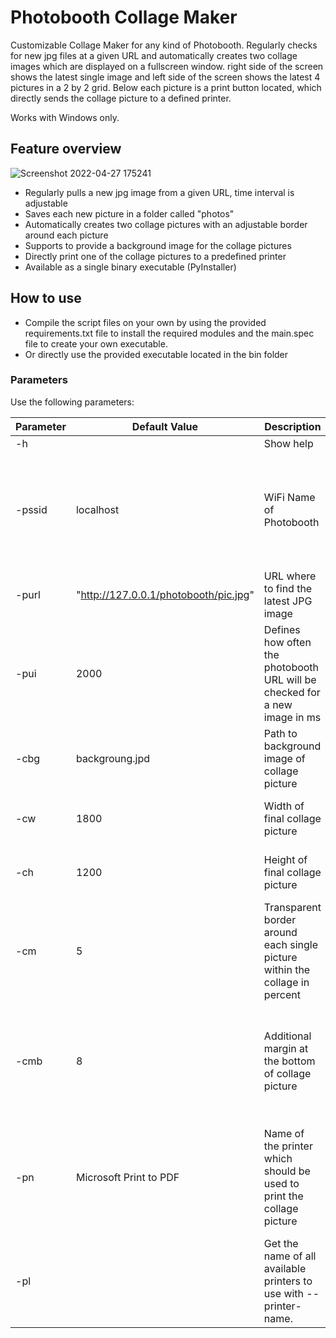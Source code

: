 # Photobooth Collage Maker

Customizable Collage Maker for any kind of Photobooth.
Regularly checks for new jpg files at a given URL and automatically creates two collage images which are displayed on a fullscreen window. right side of the screen shows the latest single image and left side of the screen shows the latest 4 pictures in a 2 by 2 grid.
Below each picture is a print button located, which directly sends the collage picture to a defined printer.

Works with Windows only.

## Feature overview
![Screenshot 2022-04-27 175241](https://github.com/smash14/PhotoboothDisplay/assets/36343912/29ccfbbd-1c99-4518-b420-c056f1103d71)


- Regularly pulls a new jpg image from a given URL, time interval is adjustable
- Saves each new picture in a folder called "photos"
- Automatically creates two collage pictures with an adjustable border around each picture
- Supports to provide a background image for the collage pictures
- Directly print one of the collage pictures to a predefined printer
- Available as a single binary executable (PyInstaller)


## How to use
- Compile the script files on your own by using the provided requirements.txt file to install the required modules and the main.spec file to create your own executable.
- Or directly use the provided executable located in the bin folder

### Parameters
Use the following parameters:

| Parameter   | Default Value                         | Description                                                                 | Note                                                                            |
| ----------- | ------------------------------------- | --------------------------------------------------------------------------  | ------------------------------------------------------------------------------- |
| -h          |                                       | Show help                                                                   |                                                                                 |
| -pssid      | localhost                             | WiFi Name of Photobooth                                                     | Initial connection to WiFi Network must be done using Windows to store Passcode |
| -purl       | "http://127.0.0.1/photobooth/pic.jpg" | URL where to find the latest JPG image                                      |                                                                                 |
| -pui        | 2000                                  | Defines how often the photobooth URL will be checked for a new image in ms  |                                                                                 |
| -cbg        | backgroung.jpd                        | Path to background image of collage picture                                 | Should match with parameter "width" and "height"                                |
| -cw         | 1800                                  | Width of final collage picture                                              | should match printer paper                                                      |
| -ch         | 1200                                  | Height of final collage picture                                             | should match printer paper                                                      |
| -cm         | 5                                     | Transparent border around each single picture within the collage in percent |                                                                                 |
| -cmb        | 8                                     | Additional margin at the bottom of collage picture                          | Use this if you have for example a background image with additional text at the bottom |
| -pn         | Microsoft Print to PDF                | Name of the printer which should be used to print the collage picture       | Use parameter -pl to receive a list of all available printers and their names   |
| -pl         |                                       | Get the name of all available printers to use with --printer-name.          |                                                                                 |
